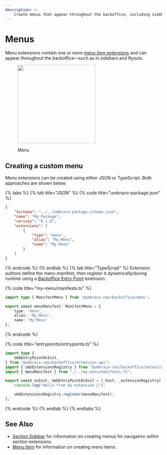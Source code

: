 ```yaml
---
description: >-
    Create menus that appear throughout the backoffice, including sidebars and button flyouts.
---
```


# Menus

Menu extensions contain one or more [menu item extensions](menu-item.md) and can appear throughout the backoffice—such as in sidebars and flyouts.

<figure><img src="../../../.gitbook/assets/menu.png" alt="" width="250"><figcaption><p>Menu</p></figcaption></figure>

## Creating a custom menu

Menu extensions can be created using either JSON or TypeScript. Both approaches are shown below.

{% tabs %}
{% tab title="JSON" %}
{% code title="umbraco-package.json" %}
```json
{
    "$schema": "../../umbraco-package-schema.json",
    "name": "My Package",
    "version": "0.1.0",
    "extensions": [
        {
            "type": "menu",
            "alias": "My.Menu",
            "name": "My Menu"
        }
    ]
}
```
{% endcode %}
{% endtab %}
{% tab title="TypeScript" %}
Extension authors define the menu manifest, then register it dynamically/during runtime using a [Backoffice Entry Point](../../extending-overview/extension-types/backoffice-entry-point.md) extension.

{% code title="my-menu/manifests.ts" %}
```typescript
import type { ManifestMenu } from '@umbraco-cms/backoffice/menu';

export const menuManifest: ManifestMenu = {
    type: 'menu',
    alias: 'My.Menu',
    name: 'My Menu'
};
```
{% endcode %}

{% code title="entrypoints/entrypoints.ts" %}
```typescript
import type {
    UmbEntryPointOnInit,
} from "@umbraco-cms/backoffice/extension-api";
import { umbExtensionsRegistry } from "@umbraco-cms/backoffice/extension-registry";
import { menuManifest } from "./../my-menu/manifests.ts";

export const onInit: UmbEntryPointOnInit = (_host, _extensionRegistry) => {
    console.log("Hello from my extension 🎉");

    umbExtensionsRegistry.register(menuManifest);
};
```
{% endcode %}
{% endtab %}
{% endtabs %}

## See Also
* [Section Sidebar](sections/section-sidebar.md) for information on creating menus for navigation within section extensions.
* [Menu Item](menu-item.md) for information on creating menu items.
